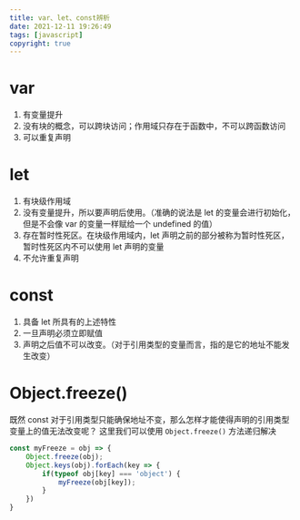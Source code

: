 ```yaml
---
title: var、let、const辨析
date: 2021-12-11 19:26:49
tags: [javascript]
copyright: true
---
```

# var
1. 有变量提升
2. 没有块的概念，可以跨块访问；作用域只存在于函数中，不可以跨函数访问
3. 可以重复声明

# let
1. 有块级作用域
2. 没有变量提升，所以要声明后使用。（准确的说法是 let 的变量会进行初始化，但是不会像 var 的变量一样赋给一个 undefined 的值）
3. 存在暂时性死区。在块级作用域内，let 声明之前的部分被称为暂时性死区，暂时性死区内不可以使用 let 声明的变量
4. 不允许重复声明

# const
1. 具备 let 所具有的上述特性
2. 一旦声明必须立即赋值
3. 声明之后值不可以改变。（对于引用类型的变量而言，指的是它的地址不能发生改变）

# Object.freeze()
既然 const 对于引用类型只能确保地址不变，那么怎样才能使得声明的引用类型变量上的值无法改变呢？
这里我们可以使用 `Object.freeze()` 方法递归解决

```js
const myFreeze = obj => {
    Object.freeze(obj);
    Object.keys(obj).forEach(key => {
        if(typeof obj[key] === 'object') {
            myFreeze(obj[key]);
        }
    })
}
```